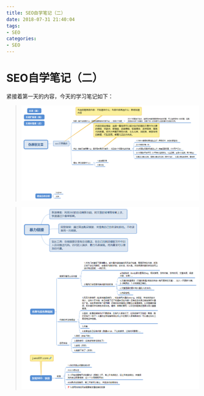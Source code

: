 ```yaml
---
title: SEO自学笔记（二）
date: 2018-07-31 21:40:04
tags:
- SEO
categories:
- SEO
---
```

# SEO自学笔记（二）
紧接着第一天的内容，今天的学习笔记如下：

>![](/img/SEO/3.png)

>![](/img/SEO/4.png)